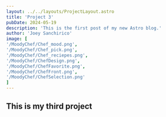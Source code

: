 ```yaml
--- 
layout: ../../layouts/ProjectLayout.astro
title: 'Project 3'
pubDate: 2024-05-19
description: 'This is the first post of my new Astro blog.'
author: 'Joey Sanchirico'
image: [
'/MoodyChef/Chef_mood.png',
'/MoodyChef/Chef_pick.png',
'/MoodyChef/Chef_reciepes.png',
'/MoodyChef/ChefDesign.png',
'/MoodyChef/ChefFavorite.png',
'/MoodyChef/ChefFront.png',
'/MoodyChef/ChefSelection.png'
]
---
```


## This is my third project 